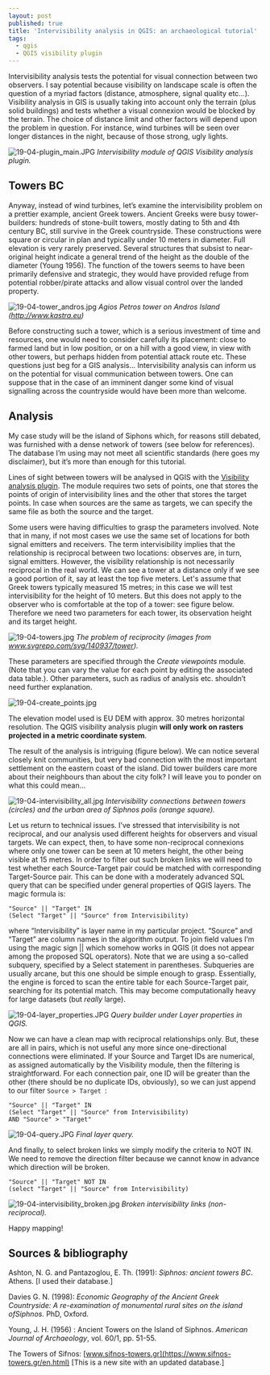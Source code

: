 ```yaml
---
layout: post
published: true
title: 'Intervisibility analysis in QGIS: an archaeological tutorial'
tags:
  - qgis
  - QGIS visibility plugin
---
```

Intervisibility analysis tests the potential for visual connection between two observers. I say potential because visibility on landscape scale is often the question of a myriad factors (distance, atmosphere, signal quality etc...). Visibility analysis in GIS is usually taking into account only the terrain (plus solid buildings) and tests whether a visual connexion would be blocked by the terrain. The choice of distance limit and other factors will depend upon the problem in question. For instance, wind turbines will be seen over longer distances in the night, because of those strong, ugly lights.

![19-04-plugin_main.JPG]({{site.baseurl}}/figures/19-04-plugin_main.JPG)
*Intervisibility module of QGIS Visibility analysis plugin.*

## Towers BC

Anyway, instead of wind turbines, let’s examine the intervisibility problem on a prettier example, ancient Greek towers. Ancient Greeks were busy tower-builders: hundreds of stone-built towers, mostly dating to 5th and 4th century BC, still survive in the Greek countryside. These constructions were square or circular in plan and typically under 10 meters in diameter. Full elevation is very rarely preserved. Several structures that subsist to near-original height indicate a general trend of the height as the double of the diameter (Young 1956). The function of the towers seems to have been primarily defensive and strategic, they would have provided refuge from potential robber/pirate attacks and allow visual control over the landed property.
 
 ![19-04-tower_andros.jpg]({{site.baseurl}}/figures/19-04-tower_andros.jpg)
*Agios Petros tower on Andros Island (http://www.kastra.eu)*


Before constructing such a tower, which is a serious investment of time and resources, one would need to consider carefully its placement: close to farmed land but in low position, or on a hill with a good view, in view with other towers, but perhaps hidden from potential attack route etc. These questions just beg for a GIS analysis... Intervisibility analysis can inform us on the potential for visual communication between towers. One can suppose that in the case of an imminent danger some kind of visual signalling across the countryside would have been more than welcome.

## Analysis 

My case study will be the island of Siphons which, for reasons still debated, was furnished with a dense network of towers (see below for references). The database I’m using may not meet all scientific standards (here goes my disclaimer), but it’s more than enough for this tutorial. 

Lines of sight between towers will be analysed in QGIS with the [Visibility analysis plugin]( www.zoran-cuckovic.from.hr/QGIS-visibility-analysis/). The module requires two sets of points, one that stores the points of origin of intervisibility lines and the other that stores the target points. In case when sources are the same as targets, we can specify the same file as both the source and the target.

Some users were having difficulties to grasp the parameters involved. Note that in many, if not most cases we use the same set of locations for both signal emitters and receivers. The term intervisibility implies that the relationship is reciprocal between two locations: observes are, in turn, signal emitters. However, the visibility relationship is not necessarily reciprocal in the real world. We can see a tower at a distance only if we see a good portion of it, say at least the top five meters. Let's assume that Greek towers typically measured 15 metres; in this case we will test intervisibility for the height of 10 meters. But this does not apply to the observer who is comfortable at the top of a tower: see figure below. Therefore we need two parameters for each tower, its observation height and its target height. 

![19-04-towers.jpg]({{site.baseurl}}/figures/19-04-towers.jpg)
*The problem of reciprocity (images from www.svgrepo.com/svg/140937/tower).*

These parameters are specified through the *Create viewpoints* module. (Note that you can vary the value for each point by editing the associated data table.). Other parameters, such as radius of analysis etc. shouldn’t need further explanation. 

![19-04-create_points.jpg]({{site.baseurl}}/figures/19-04-create_points.jpg)

The elevation model used is EU DEM with approx. 30 metres horizontal resolution. The QGIS visibility analysis plugin **will only work on rasters projected in a metric coordinate system**.

The result of the analysis is intriguing (figure below). We can notice several closely knit communities, but very bad connection with the most important settlement on the eastern coast of the island. Did tower builders care more about their neighbours than about the city folk? I will leave you to ponder on what this could mean…

![19-04-intervisibility_all.jpg]({{site.baseurl}}/figures/19-04-intervisibility_all.jpg)
*Intervisibility connections between towers (circles) and the urban area of Siphnos polis (orange square).*

Let us return to technical issues. I’ve stressed that intervisibility is not reciprocal, and our analysis used different heights for observers and visual targets. We can expect, then, to have some non-reciprocal connexions where only one tower can be seen at 10 meters height, the other being visible at 15 metres. In order to filter out such broken links we will need to test whether each Source-Target pair could be matched with corresponding Target-Source pair. This can be done with a moderately advanced SQL query that can be specified under general properties of QGIS layers. The magic formula is:
``` 
"Source" || "Target" IN 
(Select "Target" || "Source" from Intervisibility)
```
where “Intervisibility” is layer name in my particular project. “Source” and “Target” are column names in the algorithm output. To join field values I’m using the magic sign || which somehow works in QGIS (it does not appear among the proposed SQL operators). Note that we are using a so-called subquery, specified by a Select statement in parentheses. Subqueries are usually arcane, but this one should be simple enough to grasp. Essentially, the engine is forced to scan the entire table for each Source-Target pair, searching for its potential match. This may become computationally heavy for large datasets (but *really* large).
 
 ![19-04-layer_properties.JPG]({{site.baseurl}}/figures/19-04-layer_properties.JPG)
*Query builder under Layer properties in QGIS.*
 
Now we can have a clean map with reciprocal relationships only. But, these are all in pairs, which is not useful any more since one-directional connections were eliminated. If your Source and Target IDs are numerical, as assigned automatically by the Visibility module, then the filtering is straightforward. For each connection pair, one ID will be greater than the other (there should be no duplicate IDs, obviously), so we can just append to our filter `Source > Target `: 
```
"Source" || "Target" IN 
(Select "Target" || "Source" from Intervisibility)
AND "Source" > "Target"
```

![19-04-query.JPG]({{site.baseurl}}/figures/19-04-query.JPG)
*Final layer query.*

And finally, to select broken links we simply modify the criteria to NOT IN. We need to remove the direction filter because we cannot know in advance which direction will be broken. 
``` 
"Source" || "Target" NOT IN 
(select "Target" || "Source" from Intervisibility)
```

![19-04-intervisibility_broken.jpg]({{site.baseurl}}/figures/19-04-intervisibility_broken.jpg)
*Broken intervisibility links (non-reciprocal).*

Happy mapping!

## Sources & bibliography 

Ashton, N. G. and Pantazoglou, E. Th. (1991): *Siphnos: ancient towers BC*. Athens. [I used their database.]

Davies G. N. (1998): *Economic Geography of the Ancient Greek Countryside: A re-examination of monumental rural sites on the island ofSiphnos.* PhD, Oxford.

Young, J. H. (1956) : Ancient Towers on the Island of Siphnos. *American Journal of Archaeology*, vol. 60/1, pp. 51-55.

The Towers of Sifnos: [www.sifnos-towers.gr](https://www.sifnos-towers.gr/en.html) [This is a new site with an updated database.]
